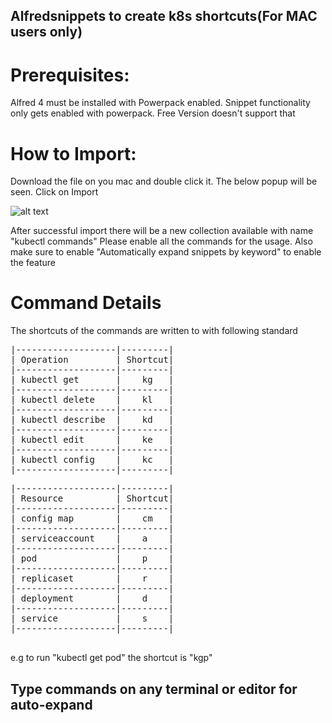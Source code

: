 ## Alfredsnippets to create k8s shortcuts(For MAC users only)

# Prerequisites:
 Alfred 4 must be installed with Powerpack enabled. Snippet functionality only gets enabled with powerpack. Free Version doesn't support that

# How to Import:

Download the file on you mac and double click it. The below popup will be seen. Click on Import

![alt text](https://github.com/satbachansingh/K8sAlfredSnippets/blob/main/images/Import.png)

After successful import there will be a new collection available with name "kubectl commands"
Please enable all the commands for the usage. Also make sure to enable "Automatically expand snippets by keyword" to enable the feature


# Command Details 

The shortcuts of the commands are written to with following standard 

<pre>
|-------------------|---------|
| Operation         | Shortcut|
|-------------------|---------|
| kubectl get       |    kg   |
|-------------------|---------|
| kubectl delete    |    kl   | 
|-------------------|---------|
| kubectl describe  |    kd   | 
|-------------------|---------|
| kubectl edit      |    ke   | 
|-------------------|---------|
| kubectl config    |    kc   | 
|-------------------|---------|
</pre>

<pre>
|-------------------|---------|
| Resource          | Shortcut|
|-------------------|---------|
| config map        |    cm   |
|-------------------|---------|
| serviceaccount    |    a    | 
|-------------------|---------|
| pod               |    p    | 
|-------------------|---------|
| replicaset        |    r    | 
|-------------------|---------|
| deployment        |    d    | 
|-------------------|---------|
| service           |    s    | 
|-------------------|---------|

</pre>

e.g to run "kubectl get pod" the shortcut is "kgp"

## Type commands on any terminal or editor for auto-expand 
